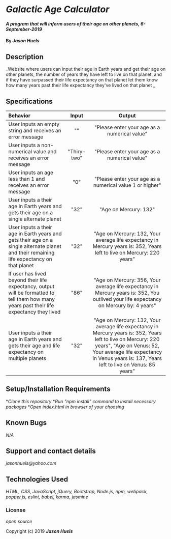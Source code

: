 # _Galactic Age Calculator_

#### _A program that will inform users of their age on other planets, 6-September-2019_

#### By _**Jason Huels**_

## Description

_Website where users can input their age in Earth years and get their age on other planets, the number of years they have left to live on that planet, and if they have surpassed their life expectancy on that planet let them know how many years past their life expectancy they've lived on that planet _

## Specifications

| Behavior | Input | Output|
|:------|:---------:|:------:|
|User inputs an empty string and receives an error message | "" | "Please enter your age as a numerical value" |
|User inputs a non-numerical value and receives an error message| "Thiry-two"| "Please enter your age as a numerical value"|
|User inputs an age less than 1 and receives an error message | "0"| "Please enter your age as a numerical value 1 or higher"|
|User inputs a their age in Earth years and gets their age on a single alternate planet|"32"|"Age on Mercury: 132"|
|User inputs a their age in Earth years and gets their age on a single alternate planet and their remaining life expectancy on that planet|"32"|"Age on Mercury: 132, Your average life expectancy in Mercury years is: 352, Years left to live on Mercury: 220 years"|
|If user has lived beyond their life expectancy, output will be formatted to tell them how many years past their life expectancy they lived|"86"|"Age on Mercury: 356, Your average life expectancy in Mercury years is: 352, You outlived your life expectancy on Mercury by: 4 years"|
|User inputs a their age in Earth years and gets their age and life expectancy on multiple planets|"32"|"Age on Mercury: 132, Your average life expectancy in Mercury years is: 352, Years left to live on Mercury: 220 years", "Age on Venus: 52, Your average life expectancy in Venus years is: 137, Years left to live on Venus: 85 years"|


## Setup/Installation Requirements

*_Clone this repository_
*_Run "npm install" command to install necessary packages_
*_Open index.html in browser of your choosing_

## Known Bugs

_N/A_

## Support and contact details

_jasonhuels@yahoo.com_

## Technologies Used

_HTML, CSS, JavaScript, jQuery, Bootstrap, Node.js, npm, webpack, popper.js, eslint, babel, karma, jasmine_

### License

*open source*

Copyright (c) 2019 **_Jason Huels_**
